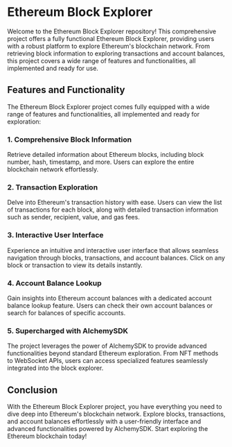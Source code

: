 # Ethereum Block Explorer

Welcome to the Ethereum Block Explorer repository! This comprehensive project offers a fully functional Ethereum Block Explorer, providing users with a robust platform to explore Ethereum's blockchain network. From retrieving block information to exploring transactions and account balances, this project covers a wide range of features and functionalities, all implemented and ready for use.

## Features and Functionality

The Ethereum Block Explorer project comes fully equipped with a wide range of features and functionalities, all implemented and ready for exploration:

### 1. Comprehensive Block Information

Retrieve detailed information about Ethereum blocks, including block number, hash, timestamp, and more. Users can explore the entire blockchain network effortlessly.

### 2. Transaction Exploration

Delve into Ethereum's transaction history with ease. Users can view the list of transactions for each block, along with detailed transaction information such as sender, recipient, value, and gas fees.

### 3. Interactive User Interface

Experience an intuitive and interactive user interface that allows seamless navigation through blocks, transactions, and account balances. Click on any block or transaction to view its details instantly.

### 4. Account Balance Lookup

Gain insights into Ethereum account balances with a dedicated account balance lookup feature. Users can check their own account balances or search for balances of specific accounts.

### 5. Supercharged with AlchemySDK

The project leverages the power of AlchemySDK to provide advanced functionalities beyond standard Ethereum exploration. From NFT methods to WebSocket APIs, users can access specialized features seamlessly integrated into the block explorer.

## Conclusion

With the Ethereum Block Explorer project, you have everything you need to dive deep into Ethereum's blockchain network. Explore blocks, transactions, and account balances effortlessly with a user-friendly interface and advanced functionalities powered by AlchemySDK. Start exploring the Ethereum blockchain today!
